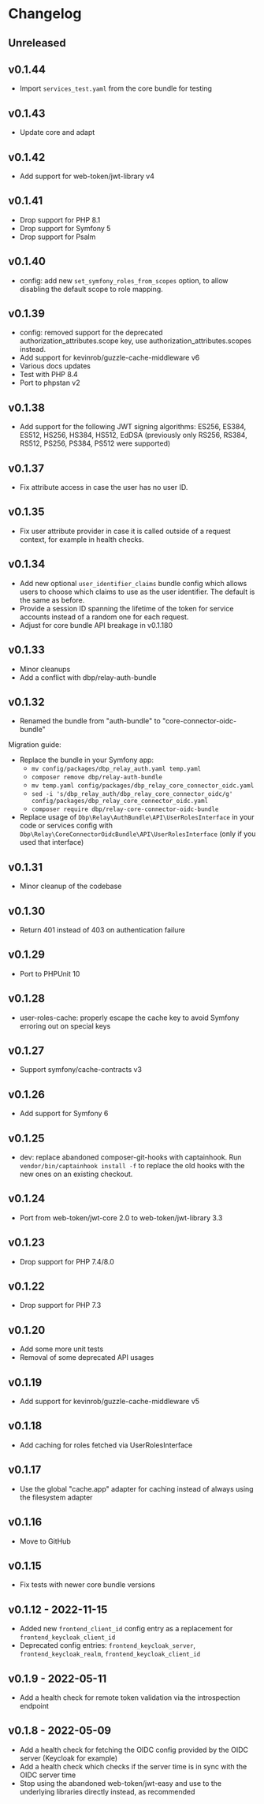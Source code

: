 # Changelog

## Unreleased

## v0.1.44

- Import `services_test.yaml` from the core bundle for testing

## v0.1.43

- Update core and adapt

## v0.1.42

- Add support for web-token/jwt-library v4

## v0.1.41

- Drop support for PHP 8.1
- Drop support for Symfony 5
- Drop support for Psalm

## v0.1.40

- config: add new `set_symfony_roles_from_scopes` option, to allow disabling the default scope to role mapping.

## v0.1.39

- config: removed support for the deprecated authorization_attributes.scope key, use authorization_attributes.scopes instead.
- Add support for kevinrob/guzzle-cache-middleware v6
- Various docs updates
- Test with PHP 8.4
- Port to phpstan v2

## v0.1.38

- Add support for the following JWT signing algorithms: ES256, ES384, ES512, HS256, HS384, HS512, EdDSA
  (previously only RS256, RS384, RS512, PS256, PS384, PS512 were supported)

## v0.1.37

- Fix attribute access in case the user has no user ID.

## v0.1.35

- Fix user attribute provider in case it is called outside of a request context,
  for example in health checks.

## v0.1.34

- Add new optional `user_identifier_claims` bundle config which allows users to
  choose which claims to use as the user identifier. The default is the same as
  before.
- Provide a session ID spanning the lifetime of the token for service accounts
  instead of a random one for each request.
- Adjust for core bundle API breakage in v0.1.180

## v0.1.33

- Minor cleanups
- Add a conflict with dbp/relay-auth-bundle

## v0.1.32

- Renamed the bundle from "auth-bundle" to "core-connector-oidc-bundle"

Migration guide:

- Replace the bundle in your Symfony app:
   - `mv config/packages/dbp_relay_auth.yaml temp.yaml`
   - `composer remove dbp/relay-auth-bundle`
   - `mv temp.yaml config/packages/dbp_relay_core_connector_oidc.yaml`
   - `sed -i 's/dbp_relay_auth/dbp_relay_core_connector_oidc/g' config/packages/dbp_relay_core_connector_oidc.yaml`
   - `composer require dbp/relay-core-connector-oidc-bundle`
- Replace usage of `Dbp\Relay\AuthBundle\API\UserRolesInterface` in your code or services config with `Dbp\Relay\CoreConnectorOidcBundle\API\UserRolesInterface` (only if you used that interface)

## v0.1.31

- Minor cleanup of the codebase

## v0.1.30

- Return 401 instead of 403 on authentication failure

## v0.1.29

- Port to PHPUnit 10

## v0.1.28

- user-roles-cache: properly escape the cache key to avoid Symfony erroring out on special keys

## v0.1.27

- Support symfony/cache-contracts v3

## v0.1.26

- Add support for Symfony 6

## v0.1.25

- dev: replace abandoned composer-git-hooks with captainhook.
  Run `vendor/bin/captainhook install -f` to replace the old hooks with the new ones
  on an existing checkout.

## v0.1.24

- Port from web-token/jwt-core 2.0 to web-token/jwt-library 3.3

## v0.1.23

- Drop support for PHP 7.4/8.0

## v0.1.22

- Drop support for PHP 7.3

## v0.1.20

- Add some more unit tests
- Removal of some deprecated API usages

## v0.1.19

- Add support for kevinrob/guzzle-cache-middleware v5

## v0.1.18

- Add caching for roles fetched via UserRolesInterface

## v0.1.17

- Use the global "cache.app" adapter for caching instead of always using the filesystem adapter

## v0.1.16

- Move to GitHub

## v0.1.15

- Fix tests with newer core bundle versions

## v0.1.12 - 2022-11-15

- Added new `frontend_client_id` config entry as a replacement for `frontend_keycloak_client_id`
- Deprecated config entries: `frontend_keycloak_server`, `frontend_keycloak_realm`, `frontend_keycloak_client_id`

## v0.1.9 - 2022-05-11

- Add a health check for remote token validation via the introspection endpoint

## v0.1.8 - 2022-05-09

- Add a health check for fetching the OIDC config provided by the OIDC server
  (Keycloak for example)
- Add a health check which checks if the server time is in sync with the OIDC
  server time
- Stop using the abandoned web-token/jwt-easy and use to the underlying
  libraries directly instead, as recommended
